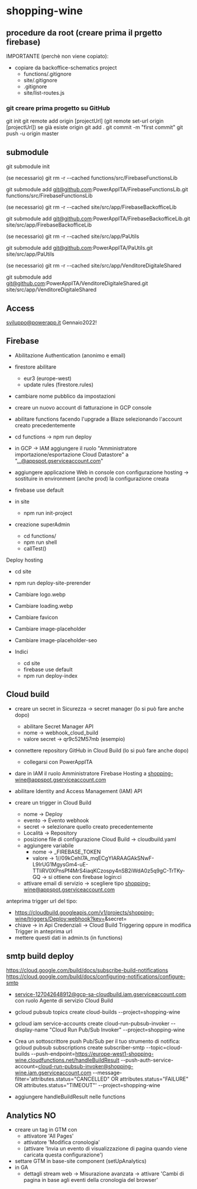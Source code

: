 # shopping-wine

## procedure da root (creare prima il prgetto firebase)

IMPORTANTE (perchè non viene copiato):
- copiare da backoffice-schematics project 
  - functions/.gitignore
  - site/.gitignore
  - .gitignore
  - site/list-routes.js

### git creare prima progetto su GitHub
git init
git remote add origin [projectUrl]
(git remote set-url origin [projectUrl]) se già esiste origin
git add .
git commit -m "first commit"
git push -u origin master

## submodule 

git submodule init 

(se necessario)
git rm -r --cached functions/src/FirebaseFunctionsLib 

git submodule add git@github.com:PowerAppITA/FirebaseFunctionsLib.git functions/src/FirebaseFunctionsLib 

 
(se necessario)
git rm -r --cached site/src/app/FirebaseBackofficeLib 

git submodule add git@github.com:PowerAppITA/FirebaseBackofficeLib.git site/src/app/FirebaseBackofficeLib 

 
(se necessario)
git rm -r --cached site/src/app/PaUtils 

git submodule add git@github.com:PowerAppITA/PaUtils.git site/src/app/PaUtils 

 
(se necessario)
git rm -r --cached site/src/app/VenditoreDigitaleShared 

git submodule add git@github.com:PowerAppITA/VenditoreDigitaleShared.git site/src/app/VenditoreDigitaleShared 

## Access
sviluppo@powerapp.it
Gennaio2022!

## Firebase

- Abilitazione Authentication (anonimo e email)
- firestore abilitare
    - eur3 (europe-west)
    - update rules (firestore.rules)
- cambiare nome pubblico da impostazioni
- creare un nuovo account di fatturazione in GCP console
- abilitare functions facendo l'upgrade a Blaze selezionando l'account creato precedentemente
- cd functions -> npm run deploy
- in GCP -> IAM aggiungere il ruolo "Amministratore importazione/esportazione Cloud Datastore" a "...@appspot.gserviceaccount.com"
- aggiungere applicazione Web in console con configurazione hosting -> sostituire in environment (anche prod) la configurazione creata

- firebase use default

- in site
  - npm run init-project

- creazione superAdmin
  - cd functions/
  - npm run shell
  - callTest()

Deploy hosting
  - cd site
  - npm run deploy-site-prerender

- Cambiare logo.webp
- Cambiare loading.webp
- Cambiare favicon
- Cambiare image-placeholder
- Cambiare image-placeholder-seo

- Indici
  - cd site
  - firebase use default
  - npm run deploy-index

## Cloud build
- creare un secret in Sicurezza -> secret manager (lo si può fare anche dopo)
  - abilitare Secret Manager API
  - nome -> webhook_cloud_build
  - valore secret -> qr9c52M57mb (esempio)

- connettere repository GitHub in Cloud Build (lo si può fare anche dopo)
  - collegarsi con PowerAppITA

- dare in IAM il ruolo Amministratore Firebase Hosting a shopping-wine@appspot.gserviceaccount.com

- abilitare Identity and Access Management (IAM) API

- creare un trigger in Cloud Build
  - nome -> Deploy
  - evento -> Evento webhook
  - secret -> selezionare quello creato precedentemente
  - Località -> Repository
  - posizione file di configurazione Cloud Build -> cloudbuild.yaml
  - aggiungere variabile
    - nome -> _FIREBASE_TOKEN
    - valore -> 1//09kCehI7A_mqECgYIARAAGAkSNwF-L9IrUG1MgysGm4-uE-TTIiRV0XPnsPf4MrS4iaqKCzospy4nSB2iWdA0z5q9gC-TrTKy-GQ -> si ottiene con firebase login:ci
  - attivare email di servizio -> scegliere tipo shopping-wine@appspot.gserviceaccount.com

anteprima trigger url del tipo:
 - https://cloudbuild.googleapis.com/v1/projects/shopping-wine/triggers/Deploy:webhook?key=<chiave>&secret=<SECRET>
 - chiave -> in Api Credenziali -> Cloud Build Triggering oppure in modifica Trigger in anteprima url
 - mettere questi dati in admin.ts (in functions)

## smtp build deploy
https://cloud.google.com/build/docs/subscribe-build-notifications
https://cloud.google.com/build/docs/configuring-notifications/configure-smtp
- service-127042648912@gcp-sa-cloudbuild.iam.gserviceaccount.com con ruolo Agente di servizio Cloud Build
- gcloud pubsub topics create cloud-builds --project=shopping-wine
- gcloud iam service-accounts create cloud-run-pubsub-invoker --display-name "Cloud Run Pub/Sub Invoker" --project=shopping-wine
- Crea un sottoscrittore push Pub/Sub per il tuo strumento di notifica:
  gcloud pubsub subscriptions create subscriber-smtp --topic=cloud-builds --push-endpoint=https://europe-west1-shopping-wine.cloudfunctions.net/handleBuildResult --push-auth-service-account=cloud-run-pubsub-invoker@shopping-wine.iam.gserviceaccount.com --message-filter='attributes.status=\"CANCELLED\" OR attributes.status=\"FAILURE\" OR attributes.status=\"TIMEOUT\"' --project=shopping-wine

- aggiungere handleBuildResult nelle functions


## Analytics NO
- creare un tag in GTM con
  - attivatore 'All Pages'
  - attivatore 'Modifica cronologia'
  - (attivare 'Invia un evento di visualizzazione di pagina quando viene caricata questa configurazione')
- settare GTM in base-site component (setUpAnalytics)
- in GA
  - dettagli stream web -> Misurazione avanzata -> attivare 'Cambi di pagina in base agli eventi della cronologia del browser'